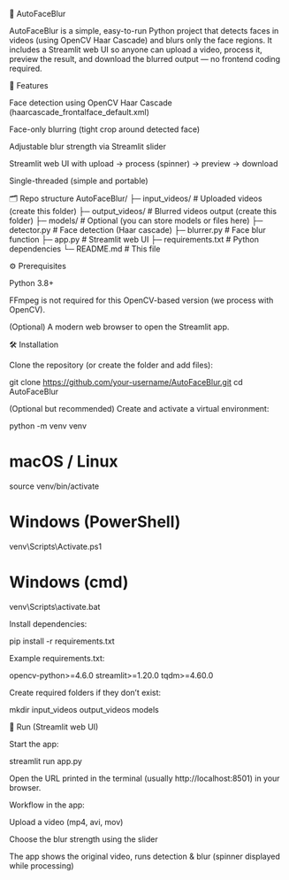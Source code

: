 🎥 AutoFaceBlur

AutoFaceBlur is a simple, easy-to-run Python project that detects faces in videos (using OpenCV Haar Cascade) and blurs only the face regions. It includes a Streamlit web UI so anyone can upload a video, process it, preview the result, and download the blurred output — no frontend coding required.

🔹 Features

Face detection using OpenCV Haar Cascade (haarcascade_frontalface_default.xml)

Face-only blurring (tight crop around detected face)

Adjustable blur strength via Streamlit slider

Streamlit web UI with upload → process (spinner) → preview → download

Single-threaded (simple and portable)

🗂 Repo structure
AutoFaceBlur/
├─ input_videos/           # Uploaded videos (create this folder)
├─ output_videos/          # Blurred videos output (create this folder)
├─ models/                 # Optional (you can store models or files here)
├─ detector.py             # Face detection (Haar cascade)
├─ blurrer.py              # Face blur function
├─ app.py                  # Streamlit web UI
├─ requirements.txt        # Python dependencies
└─ README.md               # This file

⚙️ Prerequisites

Python 3.8+

FFmpeg is not required for this OpenCV-based version (we process with OpenCV).

(Optional) A modern web browser to open the Streamlit app.

🛠 Installation

Clone the repository (or create the folder and add files):

git clone https://github.com/your-username/AutoFaceBlur.git
cd AutoFaceBlur


(Optional but recommended) Create and activate a virtual environment:

python -m venv venv
# macOS / Linux
source venv/bin/activate
# Windows (PowerShell)
venv\Scripts\Activate.ps1
# Windows (cmd)
venv\Scripts\activate.bat


Install dependencies:

pip install -r requirements.txt


Example requirements.txt:

opencv-python>=4.6.0
streamlit>=1.20.0
tqdm>=4.60.0


Create required folders if they don’t exist:

mkdir input_videos output_videos models

🚀 Run (Streamlit web UI)

Start the app:

streamlit run app.py


Open the URL printed in the terminal (usually http://localhost:8501) in your browser.

Workflow in the app:

Upload a video (mp4, avi, mov)

Choose the blur strength using the slider

The app shows the original video, runs detection & blur (spinner displayed while processing)